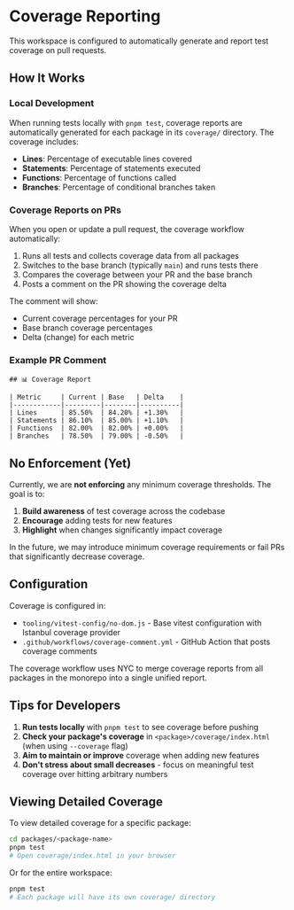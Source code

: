 # Coverage Reporting

This workspace is configured to automatically generate and report test coverage on pull requests.

## How It Works

### Local Development

When running tests locally with `pnpm test`, coverage reports are automatically generated for each package in its `coverage/` directory. The coverage includes:

- **Lines**: Percentage of executable lines covered
- **Statements**: Percentage of statements executed
- **Functions**: Percentage of functions called
- **Branches**: Percentage of conditional branches taken

### Coverage Reports on PRs

When you open or update a pull request, the coverage workflow automatically:

1. Runs all tests and collects coverage data from all packages
2. Switches to the base branch (typically `main`) and runs tests there
3. Compares the coverage between your PR and the base branch
4. Posts a comment on the PR showing the coverage delta

The comment will show:
- Current coverage percentages for your PR
- Base branch coverage percentages
- Delta (change) for each metric

### Example PR Comment

```
## 📊 Coverage Report

| Metric     | Current | Base   | Delta    |
|------------|---------|--------|----------|
| Lines      | 85.50%  | 84.20% | +1.30%   |
| Statements | 86.10%  | 85.00% | +1.10%   |
| Functions  | 82.00%  | 82.00% | +0.00%   |
| Branches   | 78.50%  | 79.00% | -0.50%   |
```

## No Enforcement (Yet)

Currently, we are **not enforcing** any minimum coverage thresholds. The goal is to:

1. **Build awareness** of test coverage across the codebase
2. **Encourage** adding tests for new features
3. **Highlight** when changes significantly impact coverage

In the future, we may introduce minimum coverage requirements or fail PRs that significantly decrease coverage.

## Configuration

Coverage is configured in:
- `tooling/vitest-config/no-dom.js` - Base vitest configuration with Istanbul coverage provider
- `.github/workflows/coverage-comment.yml` - GitHub Action that posts coverage comments

The coverage workflow uses NYC to merge coverage reports from all packages in the monorepo into a single unified report.

## Tips for Developers

1. **Run tests locally** with `pnpm test` to see coverage before pushing
2. **Check your package's coverage** in `<package>/coverage/index.html` (when using `--coverage` flag)
3. **Aim to maintain or improve** coverage when adding new features
4. **Don't stress about small decreases** - focus on meaningful test coverage over hitting arbitrary numbers

## Viewing Detailed Coverage

To view detailed coverage for a specific package:

```bash
cd packages/<package-name>
pnpm test
# Open coverage/index.html in your browser
```

Or for the entire workspace:

```bash
pnpm test
# Each package will have its own coverage/ directory
```

